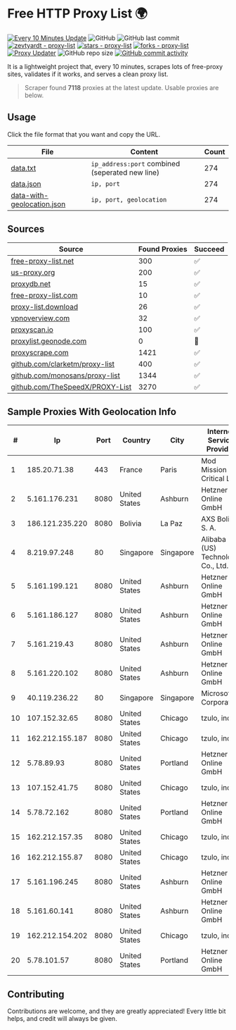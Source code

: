 
# Free HTTP Proxy List 🌍

[![Every 10 Minutes Update](https://github.com/mertguvencli/http-proxy-list/actions/workflows/main.yml/badge.svg?branch=main)](https://github.com/mertguvencli/http-proxy-list/actions/workflows/main.yml)
![GitHub](https://img.shields.io/github/license/mertguvencli/http-proxy-list)
![GitHub last commit](https://img.shields.io/github/last-commit/mertguvencli/http-proxy-list)
[![zevtyardt - proxy-list](https://img.shields.io/static/v1?label=zevtyardt&message=proxy-list&color=blue&logo=github)](https://github.com/zevtyardt/proxy-list "Go to GitHub repo")
[![stars - proxy-list](https://img.shields.io/github/stars/zevtyardt/proxy-list?style=social)](https://github.com/zevtyardt/proxy-list)
[![forks - proxy-list](https://img.shields.io/github/forks/zevtyardt/proxy-list?style=social)](https://github.com/zevtyardt/proxy-list)
[![Proxy Updater](https://github.com/zevtyardt/proxy-list/workflows/Proxy%20Updater/badge.svg)](https://github.com/zevtyardt/proxy-list/actions?query=workflow:"Proxy+Updater")
![GitHub repo size](https://img.shields.io/github/repo-size/zevtyardt/proxy-list)
[![GitHub commit activity](https://img.shields.io/github/commit-activity/m/zevtyardt/proxy-list?logo=commits)](https://github.com/zevtyardt/proxy-list/commits/main)

It is a lightweight project that, every 10 minutes, scrapes lots of free-proxy sites, validates if it works, and serves a clean proxy list.

> Scraper found **7118** proxies at the latest update. Usable proxies are below.

## Usage

Click the file format that you want and copy the URL.

|File|Content|Count|
|----|-------|-----|
|[data.txt](https://raw.githubusercontent.com/mertguvencli/http-proxy-list/main/proxy-list/data.txt)|`ip_address:port` combined (seperated new line)|274|
|[data.json](https://raw.githubusercontent.com/mertguvencli/http-proxy-list/main/proxy-list/data.json)|`ip, port`|274|
|[data-with-geolocation.json](https://raw.githubusercontent.com/mertguvencli/http-proxy-list/main/proxy-list/data-with-geolocation.json)|`ip, port, geolocation`|274|

## Sources

|Source|Found Proxies|Succeed|
|------|-------------|-------|
|[free-proxy-list.net](https://free-proxy-list.net)|300|✅|
|[us-proxy.org](https://www.us-proxy.org)|200|✅|
|[proxydb.net](http://proxydb.net)|15|✅|
|[free-proxy-list.com](https://free-proxy-list.com/?page=&port=&type%5B%5D=http&type%5B%5D=https&up_time=0&search=Search)|10|✅|
|[proxy-list.download](https://www.proxy-list.download/HTTP)|26|✅|
|[vpnoverview.com](https://vpnoverview.com/privacy/anonymous-browsing/free-proxy-servers)|32|✅|
|[proxyscan.io](https://www.proxyscan.io)|100|✅|
|[proxylist.geonode.com](https://proxylist.geonode.com/api/proxy-list?limit=300&page=1&sort_by=lastChecked&sort_type=desc&protocols=http,https)|0|🚫|
|[proxyscrape.com](https://api.proxyscrape.com/v2/?request=displayproxies&protocol=http&timeout=10000&country=all&ssl=all&anonymity=all)|1421|✅|
|[github.com/clarketm/proxy-list](https://raw.githubusercontent.com/clarketm/proxy-list/master/proxy-list-raw.txt)|400|✅|
|[github.com/monosans/proxy-list](https://raw.githubusercontent.com/monosans/proxy-list/main/proxies/http.txt)|1344|✅|
|[github.com/TheSpeedX/PROXY-List](https://raw.githubusercontent.com/TheSpeedX/PROXY-List/master/http.txt)|3270|✅|


## Sample Proxies With Geolocation Info

|#|Ip|Port|Country|City|Internet Service Provider|
|-|--|----|-------|----|-------------------------|
|1|185.20.71.38|443|France|Paris|Mod Mission Critical LLC|
|2|5.161.176.231|8080|United States|Ashburn|Hetzner Online GmbH|
|3|186.121.235.220|8080|Bolivia|La Paz|AXS Bolivia S. A.|
|4|8.219.97.248|80|Singapore|Singapore|Alibaba (US) Technology Co., Ltd.|
|5|5.161.199.121|8080|United States|Ashburn|Hetzner Online GmbH|
|6|5.161.186.127|8080|United States|Ashburn|Hetzner Online GmbH|
|7|5.161.219.43|8080|United States|Ashburn|Hetzner Online GmbH|
|8|5.161.220.102|8080|United States|Ashburn|Hetzner Online GmbH|
|9|40.119.236.22|80|Singapore|Singapore|Microsoft Corporation|
|10|107.152.32.65|8080|United States|Chicago|tzulo, inc.|
|11|162.212.155.187|8080|United States|Chicago|tzulo, inc.|
|12|5.78.89.93|8080|United States|Portland|Hetzner Online GmbH|
|13|107.152.41.75|8080|United States|Chicago|tzulo, inc.|
|14|5.78.72.162|8080|United States|Portland|Hetzner Online GmbH|
|15|162.212.157.35|8080|United States|Chicago|tzulo, inc.|
|16|162.212.155.87|8080|United States|Chicago|tzulo, inc.|
|17|5.161.196.245|8080|United States|Ashburn|Hetzner Online GmbH|
|18|5.161.60.141|8080|United States|Ashburn|Hetzner Online GmbH|
|19|162.212.154.202|8080|United States|Chicago|tzulo, inc.|
|20|5.78.101.57|8080|United States|Portland|Hetzner Online GmbH|



## Contributing

Contributions are welcome, and they are greatly appreciated! Every
little bit helps, and credit will always be given.

